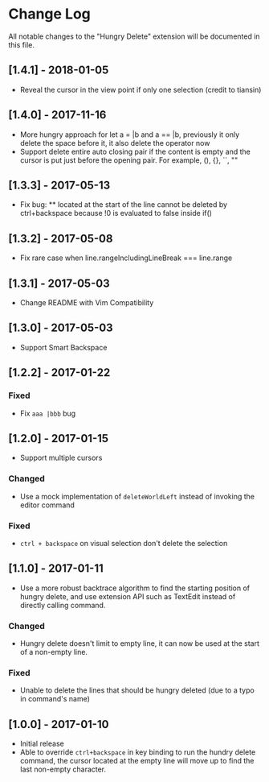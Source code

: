 # Change Log
All notable changes to the "Hungry Delete" extension will be documented in this file.

## [1.4.1] - 2018-01-05
- Reveal the cursor in the view point if only one selection (credit to tiansin)

## [1.4.0] - 2017-11-16
- More hungry approach for let a = |b and a == |b, previously it only delete the space before it, it also delete the operator now
- Support delete entire auto closing pair if the content is empty and the cursor is put just before the opening pair. For example, (), {}, ``, ""

## [1.3.3] - 2017-05-13
- Fix bug: ** located at the start of the line cannot be deleted by ctrl+backspace because !0 is evaluated to false inside if()

## [1.3.2] - 2017-05-08
- Fix rare case when line.rangeIncludingLineBreak === line.range

## [1.3.1] - 2017-05-03
- Change README with Vim Compatibility

## [1.3.0] - 2017-05-03
- Support Smart Backspace

## [1.2.2] - 2017-01-22

### Fixed
- Fix `aaa |bbb` bug

## [1.2.0] - 2017-01-15
- Support multiple cursors

### Changed
- Use a mock implementation of `deleteWorldLeft` instead of invoking the editor command

### Fixed
- `ctrl + backspace` on visual selection don't delete the selection

## [1.1.0] - 2017-01-11
- Use a more robust backtrace algorithm to find the starting position of hungry delete, and use extension API such as TextEdit instead of directly calling command.

### Changed
- Hungry delete doesn't limit to empty line, it can now be used at the start of a non-empty line.

### Fixed
- Unable to delete the lines that should be hungry deleted (due to a typo in command's name)

## [1.0.0] - 2017-01-10
- Initial release
- Able to override `ctrl+backspace` in key binding to run the hundry delete command, the cursor located at the empty line will move up to find the last non-empty character.